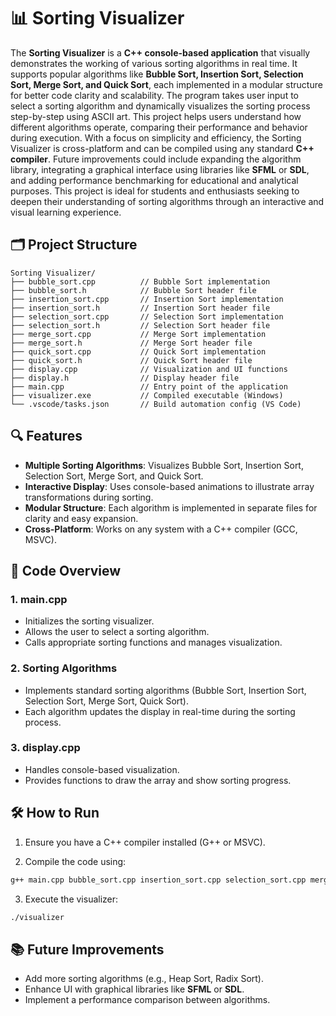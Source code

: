 # 📊 Sorting Visualizer

The **Sorting Visualizer** is a **C++ console-based application** that visually demonstrates the working of various sorting algorithms in real time. It supports popular algorithms like **Bubble Sort, Insertion Sort, Selection Sort, Merge Sort, and Quick Sort**, each implemented in a modular structure for better code clarity and scalability. The program takes user input to select a sorting algorithm and dynamically visualizes the sorting process step-by-step using ASCII art. This project helps users understand how different algorithms operate, comparing their performance and behavior during execution. With a focus on simplicity and efficiency, the Sorting Visualizer is cross-platform and can be compiled using any standard **C++ compiler**. Future improvements could include expanding the algorithm library, integrating a graphical interface using libraries like **SFML** or **SDL**, and adding performance benchmarking for educational and analytical purposes. This project is ideal for students and enthusiasts seeking to deepen their understanding of sorting algorithms through an interactive and visual learning experience.

## 🗂️ Project Structure

```
Sorting Visualizer/
├── bubble_sort.cpp          // Bubble Sort implementation
├── bubble_sort.h            // Bubble Sort header file
├── insertion_sort.cpp       // Insertion Sort implementation
├── insertion_sort.h         // Insertion Sort header file
├── selection_sort.cpp       // Selection Sort implementation
├── selection_sort.h         // Selection Sort header file
├── merge_sort.cpp           // Merge Sort implementation
├── merge_sort.h             // Merge Sort header file
├── quick_sort.cpp           // Quick Sort implementation
├── quick_sort.h             // Quick Sort header file
├── display.cpp              // Visualization and UI functions
├── display.h                // Display header file
├── main.cpp                 // Entry point of the application
├── visualizer.exe           // Compiled executable (Windows)
└── .vscode/tasks.json       // Build automation config (VS Code)
```

## 🔍 Features

- **Multiple Sorting Algorithms**: Visualizes Bubble Sort, Insertion Sort, Selection Sort, Merge Sort, and Quick Sort.
- **Interactive Display**: Uses console-based animations to illustrate array transformations during sorting.
- **Modular Structure**: Each algorithm is implemented in separate files for clarity and easy expansion.
- **Cross-Platform**: Works on any system with a C++ compiler (GCC, MSVC).

## 📌 Code Overview

### 1. main.cpp
- Initializes the sorting visualizer.
- Allows the user to select a sorting algorithm.
- Calls appropriate sorting functions and manages visualization.

### 2. Sorting Algorithms
- Implements standard sorting algorithms (Bubble Sort, Insertion Sort, Selection Sort, Merge Sort, Quick Sort).
- Each algorithm updates the display in real-time during the sorting process.

### 3. display.cpp
- Handles console-based visualization.
- Provides functions to draw the array and show sorting progress.

## 🛠️ How to Run

1. Ensure you have a C++ compiler installed (G++ or MSVC).

2. Compile the code using:

```bash
g++ main.cpp bubble_sort.cpp insertion_sort.cpp selection_sort.cpp merge_sort.cpp quick_sort.cpp display.cpp -o visualizer
```

3. Execute the visualizer:

```bash
./visualizer
```

## 📚 Future Improvements

- Add more sorting algorithms (e.g., Heap Sort, Radix Sort).
- Enhance UI with graphical libraries like **SFML** or **SDL**.
- Implement a performance comparison between algorithms.
